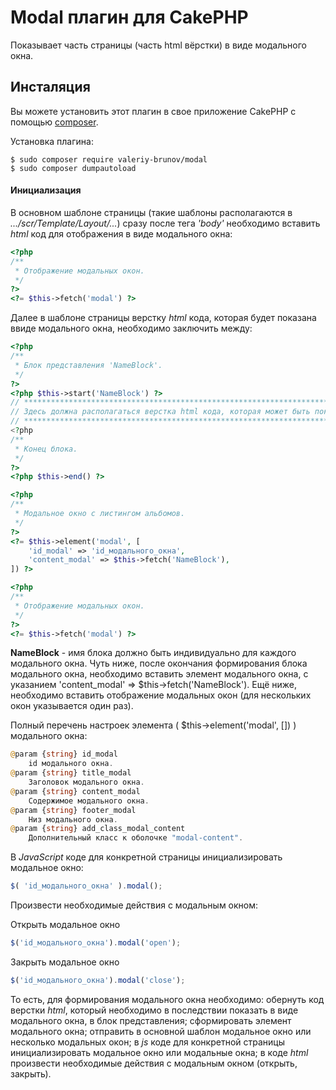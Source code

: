 # Modal плагин для CakePHP

Показывает часть страницы (часть html вёрстки) в виде модального окна.

## Инсталяция

Вы можете установить этот плагин в свое приложение CakePHP с помощью [composer](https://getcomposer.org).

Установка плагина:

```
$ sudo composer require valeriy-brunov/modal
$ sudo composer dumpautoload
```

#### Инициализация

В основном шаблоне страницы (такие шаблоны располагаются в _.../scr/Template/Layout/..._) сразу после тега _'body'_ необходимо вставить _html_ код для отображения в виде модального окна:

```php
<?php
/**
 * Отображение модальных окон.
 */
?>
<?= $this->fetch('modal') ?>
```

Далее в шаблоне страницы верстку _html_ кода, которая будет показана ввиде модального окна, необходимо заключить между:

```php
<?php
/**
 * Блок представления 'NameBlock'.
 */
?>
<?php $this->start('NameBlock') ?>
// ************************************************************************************************
// Здесь должна располагаться верстка html кода, которая может быть показана ввиде модального окна.
// ************************************************************************************************
<?php
/**
 * Конец блока.
 */
?>
<?php $this->end() ?>

<?php
/**
 * Модальное окно с листингом альбомов.
 */
?>
<?= $this->element('modal', [
	'id_modal' => 'id_модального_окна',
	'content_modal' => $this->fetch('NameBlock'),
]) ?>

<?php
/**
 * Отображение модальных окон.
 */
?>
<?= $this->fetch('modal') ?>
```

**NameBlock** - имя блока должно быть индивидуально для каждого модального окна. Чуть ниже, после окончания формирования блока модального окна, необходимо вставить элемент модального окна, с указанием 'content_modal' => $this->fetch('NameBlock'). Ещё ниже, необходимо вставить отображение модальных окон (для нескольких окон указывается один раз).

Полный перечень настроек элемента ( $this->element('modal', []) ) модального окна:

```php
@param {string} id_modal
	id модального окна.
@param {string} title_modal
	Заголовок модального окна.
@param {string} content_modal
	Cодержимое модального окна.
@param {string} footer_modal
 	Низ модального окна.
@param {string} add_class_modal_content
    Дополнительный класс к оболочке "modal-content".
```

В _JavaScript_ коде для конкретной страницы инициализировать модальное окно:

```js
$( 'id_модального_окна' ).modal();
```

Произвести необходимые действия с модальным окном:

Открыть модальное окно

```js
$('id_модального_окна').modal('open');
```
Закрыть модальное окно

```js
$('id_модального_окна').modal('close');
```
То есть, для формирования модального окна необходимо: обернуть код верстки _html_, который необходимо в последствии показать в виде модального окна, в блок представления; сформировать элемент модального окна; отправить в основной шаблон модальное окно или несколько модальных окон; в _js_ коде для конкретной страницы инициализировать модальное окно или модальные окна; в коде _html_ произвести необходимые действия с модальным окном (открыть, закрыть).



